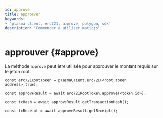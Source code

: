 ```yaml
---
id: approve
title: approuver
keywords:
- 'plasma client, erc721, approve, polygon, sdk'
description: 'Commencer à utiliser maticjs'
---
```


# approuver {#approve}

La méthode `approve` peut être utilisée pour approuver le montant requis sur le jeton root.

```
const erc721RootToken = plasmaClient.erc721(<root token address>,true);

const approveResult = await erc721RootToken.approve(<token id>);

const txHash = await approveResult.getTransactionHash();

const txReceipt = await approveResult.getReceipt();

```
